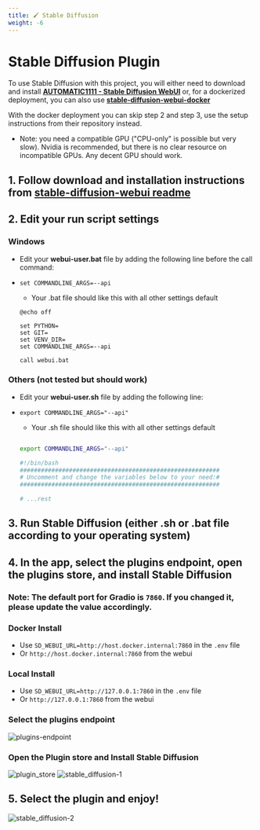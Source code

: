 ```yaml
---
title: 🖌️ Stable Diffusion
weight: -6
---
```


# Stable Diffusion Plugin

To use Stable Diffusion with this project, you will either need to download and install **[AUTOMATIC1111 - Stable Diffusion WebUI](https://github.com/AUTOMATIC1111/stable-diffusion-webui)** or, for a dockerized deployment, you can also use **[stable-diffusion-webui-docker](https://github.com/AbdBarho/stable-diffusion-webui-docker)**

With the docker deployment you can skip step 2 and step 3, use the setup instructions from their repository instead.

- Note: you need a compatible GPU ("CPU-only" is possible but very slow). Nvidia is recommended, but there is no clear resource on incompatible GPUs. Any decent GPU should work.

## 1. Follow download and installation instructions from **[stable-diffusion-webui readme](https://github.com/AUTOMATIC1111/stable-diffusion-webui)**

## 2. Edit your run script settings

### Windows

 - Edit your **webui-user.bat** file by adding the following line before the call command:
- `set COMMANDLINE_ARGS=--api`

    - Your .bat file should like this with all other settings default
    ```shell 
    @echo off

    set PYTHON=
    set GIT=
    set VENV_DIR=
    set COMMANDLINE_ARGS=--api

    call webui.bat
    ```
### Others (not tested but should work)

 - Edit your **webui-user.sh** file by adding the following line:
 - `export COMMANDLINE_ARGS="--api"`

     - Your .sh file should like this with all other settings default
    ```bash 

    export COMMANDLINE_ARGS="--api"

    #!/bin/bash
    #########################################################
    # Uncomment and change the variables below to your need:#
    #########################################################

    # ...rest
    ```

## 3. Run Stable Diffusion (either .sh or .bat file according to your operating system)

## 4. In the app, select the plugins endpoint, open the plugins store, and install Stable Diffusion
### **Note: The default port for Gradio is `7860`. If you changed it, please update the value accordingly.**
### Docker Install
- Use `SD_WEBUI_URL=http://host.docker.internal:7860` in the `.env` file 
- Or `http://host.docker.internal:7860` from the webui
### Local Install
- Use `SD_WEBUI_URL=http://127.0.0.1:7860` in the `.env` file 
- Or `http://127.0.0.1:7860` from the webui


### Select the plugins endpoint

![plugins-endpoint](https://github.com/danny-avila/LibreChat/assets/32828263/7db788a5-2173-4115-b34b-43ea132dae69)

### Open the Plugin store and Install Stable Diffusion
![plugin_store](https://github.com/danny-avila/LibreChat/assets/32828263/12a51feb-c030-4cf0-8429-16360270988d)
![stable_diffusion-1](https://github.com/danny-avila/LibreChat/assets/32828263/b4364f41-0f7e-4197-af86-7d6061797366)


## 5. Select the plugin and enjoy!
![stable_diffusion-2](https://github.com/danny-avila/LibreChat/assets/32828263/8fa898b9-0826-42eb-bba4-6f85ec5f6ec2)
